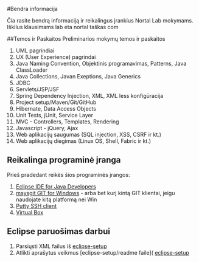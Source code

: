 #Bendra informacija

Čia rasite bendrą informaciją ir reikalingus įrankius Nortal Lab mokymams. Iškilus klausimams lab eta nortal taškas com

##Temos ir Paskaitos
Preliminarios mokymų temos ir paskaitos

1. UML pagrindiai
2. UX (User Experience) pagrindai
3. Java Naming Convention, Objektinis programavimas, Patterns, Java ClassLoader
4. Java Collections, Javan Exeptions, Java Generics
5. JDBC
6. Servlets/JSP/JSF
7. Spring Dependency Injection, XML, XML less konfigūracija
8. Project setup/Maven/Git/GitHub
9. Hibernate, Data Access Objects
10. Unit Tests, jUnit, Service Layer
11. MVC - Controllers, Templates, Rendering
12. Javascript - jQuery, Ajax
13. Web aplikacijų saugumas (SQL injection, XSS, CSRF ir kt.)
14. Web aplikacijų diegimas (Linux OS, Shell, Fabric ir kt.)

## Reikalinga programinė įranga

Prieš pradedant reikės šios programinės įrangos:

1. [Eclipse IDE for Java Developers](http://www.eclipse.org/downloads/packages/node/1087) 
2. [msysgit GIT for Windows](https://code.google.com/p/msysgit/downloads/list?q=full+installer+official+git) - arba bet kurį kintą GIT klientai, jeigu naudojate kitą platformą nei Win
4. [Putty SSH client](http://www.chiark.greenend.org.uk/~sgtatham/putty/)
5. [Virtual Box](https://www.virtualbox.org/wiki/Downloads)

## Eclipse paruošimas darbui

1. Parsiųsti XML failus iš [eclipse-setup](https://github.com/nortal-lab/info/blob/master/eclipse-setup)
2. Atlikti aprašytus veikmus [eclipse-setup/readme faile]( [eclipse-setup](https://github.com/nortal-lab/info/blob/master/eclipse-setup/readme.md)
